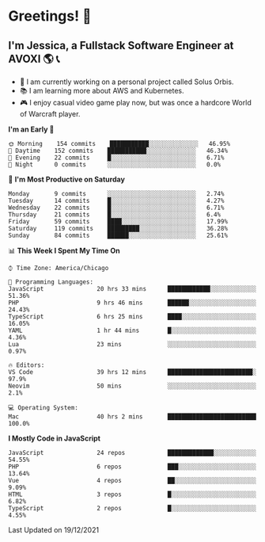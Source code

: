 # Greetings! 🧠

## I'm Jessica, a Fullstack Software Engineer at AVOXI 🌎 📞

- 🌟 I am currently working on a personal project called Solus Orbis.
- 📚 I am learning more about AWS and Kubernetes.
- 🎮 I enjoy casual video game play now, but was once a hardcore World of Warcraft player.

<!--START_SECTION:waka-->
**I'm an Early 🐤** 

```text
🌞 Morning    154 commits    ███████████░░░░░░░░░░░░░░   46.95% 
🌆 Daytime    152 commits    ███████████░░░░░░░░░░░░░░   46.34% 
🌃 Evening    22 commits     █░░░░░░░░░░░░░░░░░░░░░░░░   6.71% 
🌙 Night      0 commits      ░░░░░░░░░░░░░░░░░░░░░░░░░   0.0%

```
📅 **I'm Most Productive on Saturday** 

```text
Monday       9 commits      ░░░░░░░░░░░░░░░░░░░░░░░░░   2.74% 
Tuesday      14 commits     █░░░░░░░░░░░░░░░░░░░░░░░░   4.27% 
Wednesday    22 commits     █░░░░░░░░░░░░░░░░░░░░░░░░   6.71% 
Thursday     21 commits     █░░░░░░░░░░░░░░░░░░░░░░░░   6.4% 
Friday       59 commits     ████░░░░░░░░░░░░░░░░░░░░░   17.99% 
Saturday     119 commits    █████████░░░░░░░░░░░░░░░░   36.28% 
Sunday       84 commits     ██████░░░░░░░░░░░░░░░░░░░   25.61%

```


📊 **This Week I Spent My Time On** 

```text
⌚︎ Time Zone: America/Chicago

💬 Programming Languages: 
JavaScript               20 hrs 33 mins      ████████████░░░░░░░░░░░░░   51.36% 
PHP                      9 hrs 46 mins       ██████░░░░░░░░░░░░░░░░░░░   24.43% 
TypeScript               6 hrs 25 mins       ████░░░░░░░░░░░░░░░░░░░░░   16.05% 
YAML                     1 hr 44 mins        █░░░░░░░░░░░░░░░░░░░░░░░░   4.36% 
Lua                      23 mins             ░░░░░░░░░░░░░░░░░░░░░░░░░   0.97%

🔥 Editors: 
VS Code                  39 hrs 12 mins      ████████████████████████░   97.9% 
Neovim                   50 mins             ░░░░░░░░░░░░░░░░░░░░░░░░░   2.1%

💻 Operating System: 
Mac                      40 hrs 2 mins       █████████████████████████   100.0%

```

**I Mostly Code in JavaScript** 

```text
JavaScript               24 repos            █████████████░░░░░░░░░░░░   54.55% 
PHP                      6 repos             ███░░░░░░░░░░░░░░░░░░░░░░   13.64% 
Vue                      4 repos             ██░░░░░░░░░░░░░░░░░░░░░░░   9.09% 
HTML                     3 repos             █░░░░░░░░░░░░░░░░░░░░░░░░   6.82% 
TypeScript               2 repos             █░░░░░░░░░░░░░░░░░░░░░░░░   4.55%

```



 Last Updated on 19/12/2021
<!--END_SECTION:waka-->

<!--
**jessikuh/jessikuh** is a ✨ _special_ ✨ repository because its `README.md` (this file) appears on your GitHub profile.

Here are some ideas to get you started:

- 🔭 I’m currently working on ...
- 🌱 I’m currently learning ...
- 👯 I’m looking to collaborate on ...
- 🤔 I’m looking for help with ...
- 💬 Ask me about ...
- 📫 How to reach me: ...
- 😄 Pronouns: ...
- ⚡ Fun fact: ...
-->
